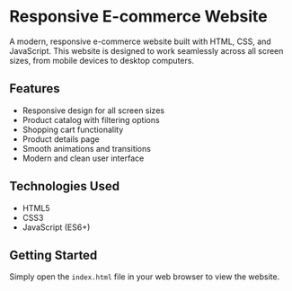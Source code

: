# Responsive E-commerce Website

A modern, responsive e-commerce website built with HTML, CSS, and JavaScript. This website is designed to work seamlessly across all screen sizes, from mobile devices to desktop computers.

## Features
- Responsive design for all screen sizes
- Product catalog with filtering options
- Shopping cart functionality
- Product details page
- Smooth animations and transitions
- Modern and clean user interface

## Technologies Used
- HTML5
- CSS3
- JavaScript (ES6+)

## Getting Started
Simply open the `index.html` file in your web browser to view the website.
